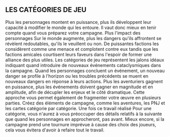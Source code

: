 ## LES CATÉGORIES DE JEU


Plus les personnages montent en puissance, plus ils
développent leur capacité à modifier le monde qui les
entoure. Il vaut donc mieux en tenir compte quand vous
préparez votre campagne. Plus l'impact des personnages
Sur le monde augmente, plus les dangers qu'ils affrontent se
révèlent redoutables, qu'ils le veuillent ou non. De puissantes
factions les considèrent comme une menace et complotent
contre eux tandis que les factions amicales courtisent leurs
faveurs dans l'espoir de former une alliance des plus utiles.
Les catégories de jeu représentent les jalons idéaux
indiquant quand introduire de nouveaux événements
cataclysmiques dans la campagne. Quand les personnages
concluent un événement, un nouveau danger se profile à
l'horizon ou les troubles précédents se muent en nouveaux
dangers en réponse à leurs actions. Plus les aventuriers
gagnent en puissance, plus les événements doivent gagner
en magnitude et en amplitude, afin de décupler les enjeux et
le côté dramatique. Cette approche vous permet également
de fragmenter votre œuvre en plusieurs parties. Créez des
éléments de campagne, comme les aventures, les PNJ et
les cartes catégorie par catégorie. Une fois ce travail réalisé
Pour une catégorie, vous n'aurez à vous préoccuper des
détails relatifs à la suivante que quand les personnages
en approcheront, pas avant. Mieux encore, si la campagne
prend une tournure imprévue à cause des choix des joueurs,
cela vous évitera d'avoir à refaire tout le travail.
